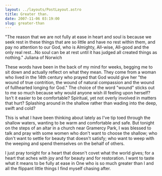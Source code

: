 ```yaml
---
layout: ../layouts/PostLayout.astro
title: Greater than.
date: 2007-11-06 03:19:00
slug: greater-than
---
```


"The reason that we are not fully at ease in heart and soul is because we seek rest in these things that are so little and have no rest within them, and pay no attention to our God, who is Almighty, All-wise, All-good and the only real rest...No soul can be at rest until it has judged all created things as nothing." Juliana of Norwich  
  
These words have been in the back of my mind for weeks, begging me to sit down and actually reflect on what they mean. They come from a woman who lived in the 14th century who prayed that God would give her "the wound of true contrition, the wound of natural compassion and the wound of fullhearted longing for God." The choice of the word "wound" sticks out to me so much because why would anyone wish ill feeling upon herself? Isn't it easier to be comfortable? Spiritual, yet not overly involved in matters that hurt? Splashing around in the shallow rather than wading into the deep, swift and cold?  
  
This is what I have been thinking about lately as I've tip toed through the shallow waters, wanting to be warm and comfortable and safe. But tonight on the steps of an altar in a church near Gramercy Park, I was blessed to talk and pray with some women who don't want to choose the shallow; who don't want to settle for beauty that doesn't satisfy; who want to weep with the weeping and spend themselves on the behalf of others.  
  
I just pray tonight for a heart that doesn't covet what the world gives; for a heart that aches with joy and for beauty and for restoration. I want to taste what it means to be fully at ease in One who is so much greater than I and all the flippant little things I find myself chasing after.